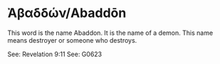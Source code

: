 # Ἀβαδδών/Abaddōn

This word is the name Abaddon. It is the name of a demon. This name means destroyer or someone who destroys. 

See: Revelation 9:11
See: G0623
